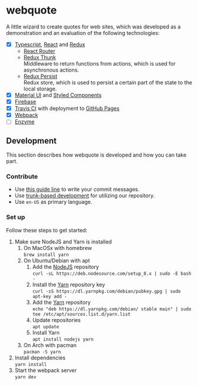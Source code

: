 # webquote
A little wizard to create quotes for web sites, which was developed as a demonstration and an evaluation of the following 
technologies:
 - [x] [Typescript](https://github.com/Microsoft/TypeScript), [React](https://github.com/facebook/react) and [Redux](https://github.com/reactjs/redux)
   - [React Router](https://github.com/ReactTraining/react-router)
   - [Redux Thunk](https://github.com/gaearon/redux-thunk) <br> Middleware to return functions from actions, which is used for asynchronous actions.
   - [Redux Persist](https://github.com/rt2zz/redux-persist) <br> Redux store, which is used to persist a certain part of the state to the local storage.
 - [x] [Material UI](https://github.com/mui-org/material-ui) and [Styled Components](https://github.com/styled-components/styled-components)
 - [x] [Firebase](https://github.com/firebase/firebase-js-sdk)
 - [x] [Travis CI](https://travis-ci.org/) with deployment to [GitHub Pages](https://pages.github.com/)
 - [x] [Webpack](https://github.com/webpack/webpack)
 - [ ] [Enzyme](https://github.com/airbnb/enzyme)
 
## Development
This section describes how webquote is developed and how you can take part.

### Contribute
 - Use [this guide line](https://chris.beams.io/posts/git-commit/) to write your commit messages.
 - Use [trunk-based development](https://trunkbaseddevelopment.com/) for utilizing our repository.
 - Use `en-US` as primary language.

### Set up
Follow these steps to get started:
1. Make sure NodeJS and Yarn is installed
   1. On MacOSx with homebrew <br> `brew install yarn`
   1. On Ubuntu/Debian with apt
      1. Add the [NodeJS](https://nodejs.org/en/download/package-manager/#debian-and-ubuntu-based-linux-distributions) repository <br> `curl -sL https://deb.nodesource.com/setup_8.x | sudo -E bash -`
      1. Install the [Yarn](https://yarnpkg.com/lang/en/docs/install/#linux-tab) repository key <br> `curl -sS https://dl.yarnpkg.com/debian/pubkey.gpg | sudo apt-key add -`
      1. Add the [Yarn](https://yarnpkg.com/lang/en/docs/install/#linux-tab) repository <br> `echo "deb https://dl.yarnpkg.com/debian/ stable main" | sudo tee /etc/apt/sources.list.d/yarn.list`
      1. Update repositories <br> `apt update`
      1. Install Yarn <br> `apt install nodejs yarn`
   1. On Arch with pacman <br> `pacman -S yarn`
1. Install dependencies <br> `yarn install`
1. Start the webpack server <br> `yarn dev`
